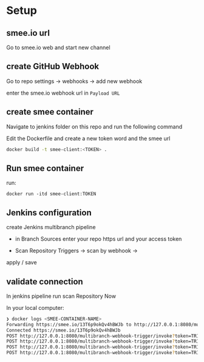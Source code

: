 # Setup

## smee.io url
Go to smee.io web and start new channel

## create GitHub Webhook
Go to repo settings -> webhooks -> add new webhook

enter the smee.io webhook url in `Payload URL`

## create smee container
Navigate to jenkins folder on this repo and run the following command

Edit the Dockerfile and create a new token word and the smee url

```bash
docker build -t smee-client:<TOKEN> .
```
## Run smee container
run:
```
docker run -itd smee-client:TOKEN
```


## Jenkins configuration
create Jenkins multibranch pipeline

- in Branch Sources enter your repo https url and your access token

- Scan Repository Triggers -> scan by webhook -> <TOKEN>

apply / save

## validate connection
In jenkins pipeline run scan Repository Now

In your local computer:
```bash
❯ docker logs <SMEE-CONTAINER-NAME>
Forwarding https://smee.io/13T6p9okQv4hBWJb to http://127.0.0.1:8080/multibranch-webhook-trigger/invoke?token=TRIVIA
Connected https://smee.io/13T6p9okQv4hBWJb
POST http://127.0.0.1:8080/multibranch-webhook-trigger/invoke?token=TRIVIA - 200
POST http://127.0.0.1:8080/multibranch-webhook-trigger/invoke?token=TRIVIA - 200
POST http://127.0.0.1:8080/multibranch-webhook-trigger/invoke?token=TRIVIA - 200
POST http://127.0.0.1:8080/multibranch-webhook-trigger/invoke?token=TRIVIA - 200
```
